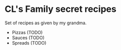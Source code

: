 # CL's Family secret recipes

Set of recipes as given by my grandma.

* Pizzas (TODO)
* Sauces (TODO)
* Spreads (TODO)
